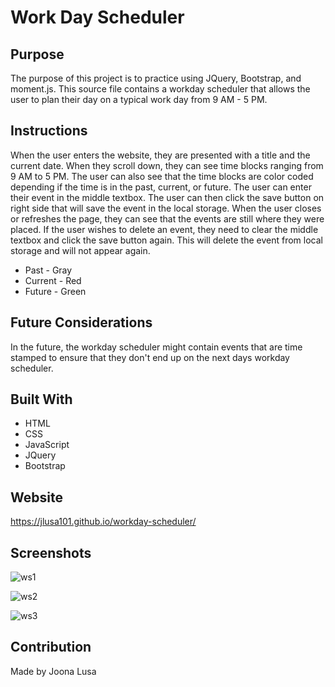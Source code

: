 # Work Day Scheduler

## Purpose
The purpose of this project is to practice using JQuery, Bootstrap, and moment.js. 
This source file contains a workday scheduler that allows the user to plan their day
on a typical work day from 9 AM -  5 PM.

## Instructions
When the user enters the website, they are presented with a title and the current date.
When they scroll down, they can see time blocks ranging from 9 AM to 5 PM.
The user can also see that the time blocks are color coded depending if the time is in
the past, current, or future.
The user can enter their event in the middle textbox.
The user can then click the save button on right side that will save the event in the local storage.
When the user closes or refreshes the page, they can see that the events are still where they were placed.
If the user wishes to delete an event, they need to clear the middle textbox and click the save button again. This will delete the event from local storage and will not appear again.

* Past - Gray
* Current - Red
* Future - Green

## Future Considerations
In the future, the workday scheduler might contain events that are time stamped to ensure that they don't end up on the next days workday scheduler.

## Built With
* HTML
* CSS
* JavaScript
* JQuery
* Bootstrap

## Website
https://jlusa101.github.io/workday-scheduler/

## Screenshots
![ws1](https://user-images.githubusercontent.com/91491552142691354-ea542c51-d3f3-4a10-979f-cc16a6f88487.JPG)

![ws2](https://user-images.githubusercontent.com/91491552/142691359-d434c4d5-1e11-4025-98fe-0e4ae5b82adc.JPG)

![ws3](https://user-images.githubusercontent.com/91491552/142691366-21434697-7b4e-454a-be70-37870d6311e6.JPG)


## Contribution
Made by Joona Lusa
